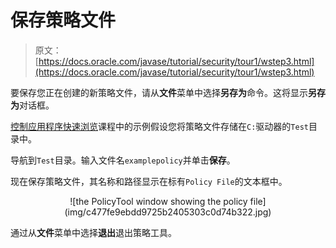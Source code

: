 # 保存策略文件

> 原文： [https://docs.oracle.com/javase/tutorial/security/tour1/wstep3.html](https://docs.oracle.com/javase/tutorial/security/tour1/wstep3.html)

要保存您正在创建的新策略文件，请从**文件**菜单中选择**另存为**命令。这将显示**另存为**对话框。

[控制应用程序快速浏览](../tour2/index.html)课程中的示例假设您将策略文件存储在`C:`驱动器的`Test`目录中。

导航到`Test`目录。输入文件名`examplepolicy`并单击**保存**。

现在保存策略文件，其名称和路径显示在标有`Policy File`的文本框中。

<center>![the PolicyTool window showing the policy file](img/c477fe9ebdd9725b2405303c0d74b322.jpg)</center>

通过从**文件**菜单中选择**退出**退出策略工具。